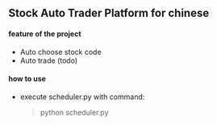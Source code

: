 ## Stock Auto Trader Platform for chinese

#### feature of the project
- Auto choose stock code
- Auto trade (todo)


#### how to use
- execute scheduler.py with command:
   > python scheduler.py
   